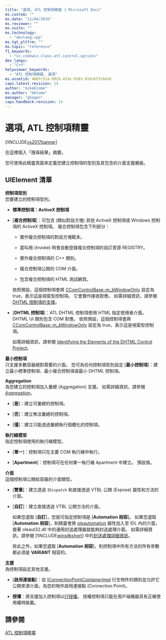 ```yaml
---
title: "選項, ATL 控制項精靈 | Microsoft Docs"
ms.custom: ""
ms.date: "11/04/2016"
ms.reviewer: ""
ms.suite: ""
ms.technology: 
  - "devlang-cpp"
ms.tgt_pltfrm: ""
ms.topic: "reference"
f1_keywords: 
  - "vc.codewiz.class.atl.control.options"
dev_langs: 
  - "C++"
helpviewer_keywords: 
  - "ATL 控制項精靈, 選項"
ms.assetid: 4607c51a-992d-433e-9281-919c6f519a3d
caps.latest.revision: 14
author: "mikeblome"
ms.author: "mblome"
manager: "ghogen"
caps.handback.revision: 14
---
```

# 選項, ATL 控制項精靈
[!INCLUDE[vs2017banner](../../assembler/inline/includes/vs2017banner.md)]

在這裡插入「搜尋結果」摘要。  
  
 您可使用此精靈頁面來定義您建立控制項的型別及其包含的介面支援層級。  
  
## UIElement 清單  
 **控制項型別**  
 您要建立的控制項型別。  
  
-   **標準控制項：ActiveX 控制項**  
  
-   \[**複合控制項**\]：可包含 \(類似對話方塊\) 其他 ActiveX 控制項或 Windows 控制項的 ActiveX 控制項。  複合控制項包含下列部分：  
  
    -   實作複合控制項的對話方塊範本。  
  
    -   當叫用 \(Invoke\) 時會自動登錄複合控制項的自訂資源 REGISTRY。  
  
    -   實作複合控制項的 C\+\+ 類別。  
  
    -   複合控制項公開的 COM 介面。  
  
    -   包含複合控制項的 HTML 測試網頁。  
  
     依照預設，這個控制項會將 [CComControlBase::m\_bWindowOnly](../Topic/CComControlBase::m_bWindowOnly.md) 設定為 true，表示這是視窗型控制項。  它會實作接收對應。  如需詳細資訊，請參閱 [DHTML 控制項的支援](../../atl/atl-support-for-dhtml-controls.md)。  
  
-   \[**DHTML 控制項**\]：ATL DHTML 控制項使用 HTML 指定使用者介面。  DHTML UI 類別包含 COM 對應。  依照預設，這個控制項會將 [CComControlBase::m\_bWindowOnly](../Topic/CComControlBase::m_bWindowOnly.md) 設定為 true，表示這是視窗型控制項。  
  
     如需詳細資訊，請參閱 [Identifying the Elements of the DHTML Control Project](../../atl/identifying-the-elements-of-the-dhtml-control-project.md)。  
  
 **最小控制項**  
 只支援多數容器絕對需要的介面。  您可為任何控制項型別設定 \[**最小控制項**\]：建立最小標準控制項、最小複合控制項或最小 DHTML 控制項。  
  
 **Aggregation**  
 為您建立的控制項加入彙總 \(Aggregation\) 支援。  如需詳細資訊，請參閱 [Aggregation](../../atl/aggregation.md)。  
  
-   \[**是**\]：建立可彙總的控制項。  
  
-   \[**否**\]：建立無法彙總的控制項。  
  
-   \[**僅**\]：建立只能透過彙總執行個體化的控制項。  
  
 **執行緒模型**  
 指定控制項使用的執行緒模型。  
  
-   \[**單一**\]：控制項只在主要 COM 執行緒中執行。  
  
-   \[**Apartment**\]：控制項可在任何單一執行緒 Apartment 中建立。  預設值。  
  
 **介面**  
 這個控制項公開給容器的介面類型。  
  
-   \[**雙重**\]：建立透過 `IDispatch` 和直接透過 VTBL 公開 \(Expose\) 屬性和方法的介面。  
  
-   \[**自訂**\]：建立直接透過 VTBL 公開方法的介面。  
  
     如果您選取 \[**自訂**\]，您就可指定控制項是 \[**Automation 相容**\]。  如果您選取 \[**Automation 相容**\]，則精靈會將 [oleautomation](../../windows/oleautomation.md) 屬性加入至 IDL 內的介面，接著 oleaut32.dll 中的通用封送處理器就能夠封送處理介面。  如需詳細資訊，請參閱 [!INCLUDE[winsdkshort](../../atl/reference/includes/winsdkshort_md.md)] 中的[封送處理詳細資訊](http://msdn.microsoft.com/library/windows/desktop/ms692621)。  
  
     除此之外，如果您選取 \[**Automation 相容**\]，則控制項中所有方法的所有參數都必須是 **VARIANT** 相容的。  
  
 **支援**  
 為控制項設定其他支援。  
  
-   \[**啟用連接點**\]：從 [IConnectionPointContainerImpl](../../atl/reference/iconnectionpointcontainerimpl-class.md) 衍生物件的類別並允許它公開來源介面，為您的物件啟用連接點 \(Connection Point\)。  
  
-   **授權**：將支援加入控制項以[行授權](http://msdn.microsoft.com/library/windows/desktop/ms690543)。  授權控制項只能在用戶端機器具有正確使用權時裝載。  
  
## 請參閱  
 [ATL 控制項精靈](../../atl/reference/atl-control-wizard.md)